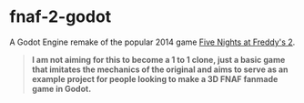 # fnaf-2-godot

A Godot Engine remake of the popular 2014 game [Five Nights at Freddy's 2](https://store.steampowered.com/app/332800/Five_Nights_at_Freddys_2/).<br>

> <strong>I am not aiming for this to become a 1 to 1 clone, just a basic game that imitates the mechanics of the original and aims to serve as an example project for people looking to make a 3D FNAF fanmade game in Godot.</strong>
